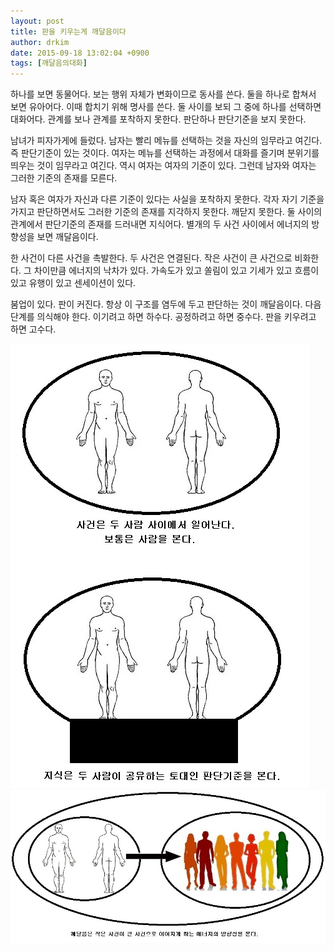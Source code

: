 ```yaml
---
layout: post
title: 판을 키우는게 깨달음이다
author: drkim
date: 2015-09-18 13:02:04 +0900
tags: [깨달음의대화]
---
```

  

  
하나를 보면 동물어다. 보는 행위 자체가 변화이므로 동사를 쓴다. 둘을 하나로 합쳐서 보면 유아어다. 이때 합치기 위해 명사를 쓴다. 둘 사이를 보되 그 중에 하나를 선택하면 대화어다. 관계를 보나 관계를 포착하지 못한다. 판단하나 판단기준을 보지 못한다. 

  


남녀가 피자가게에 들렀다. 남자는 빨리 메뉴를 선택하는 것을 자신의 임무라고 여긴다. 즉 판단기준이 있는 것이다. 여자는 메뉴를 선택하는 과정에서 대화를 즐기며 분위기를 띄우는 것이 임무라고 여긴다. 역시 여자는 여자의 기준이 있다. 그런데 남자와 여자는 그러한 기준의 존재를 모른다. 

  


남자 혹은 여자가 자신과 다른 기준이 있다는 사실을 포착하지 못한다. 각자 자기 기준을 가지고 판단하면서도 그러한 기준의 존재를 지각하지 못한다. 깨닫지 못한다. 둘 사이의 관계에서 판단기준의 존재를 드러내면 지식어다. 별개의 두 사건 사이에서 에너지의 방향성을 보면 깨달음이다. 

  


한 사건이 다른 사건을 촉발한다. 두 사건은 연결된다. 작은 사건이 큰 사건으로 비화한다. 그 차이만큼 에너지의 낙차가 있다. 가속도가 있고 쏠림이 있고 기세가 있고 흐름이 있고 유행이 있고 센세이션이 있다. 

  


붐업이 있다. 판이 커진다. 항상 이 구조를 염두에 두고 판단하는 것이 깨달음이다. 다음 단계를 의식해야 한다. 이기려고 하면 하수다. 공정하려고 하면 중수다. 판을 키우려고 하면 고수다. 


![](/files/attach/images/198/147/622/26.jpg)![](/files/attach/images/198/147/622/27.jpg)